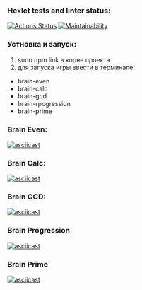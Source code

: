 ### Hexlet tests and linter status:
[![Actions Status](https://github.com/Onfire22/frontend-project-44/actions/workflows/hexlet-check.yml/badge.svg)](https://github.com/Onfire22/frontend-project-44/actions)
[![Maintainability](https://api.codeclimate.com/v1/badges/01853bed23d228852ceb/maintainability)](https://codeclimate.com/github/Onfire22/frontend-project-44/maintainability)
### Устновка и запуск:
1. sudo npm link в корне проекта
2. для запуска игры ввести в терминале:
  + brain-even
  + brain-calc
  + brain-gcd
  + brain-rpogression
  + brain-prime

### Brain Even:
[![asciicast](https://asciinema.org/a/lOyfWb42aQxHvgNWXcU0XC8Zp.svg)](https://asciinema.org/a/lOyfWb42aQxHvgNWXcU0XC8Zp)
### Brain Calc:
[![asciicast](https://asciinema.org/a/Ic8OBBOlrh0dqLQTlHzCbIHrL.svg)](https://asciinema.org/a/Ic8OBBOlrh0dqLQTlHzCbIHrL)
### Brain GCD:
[![asciicast](https://asciinema.org/a/FAvVNNJSnq8lmYBCBROssC77l.svg)](https://asciinema.org/a/FAvVNNJSnq8lmYBCBROssC77l)
### Brain Progression
[![asciicast](https://asciinema.org/a/6LbvUD4jK9PrN64MKmum6PAmb.svg)](https://asciinema.org/a/6LbvUD4jK9PrN64MKmum6PAmb)
### Brain Prime
[![asciicast](https://asciinema.org/a/cJVDd6bFpkKMEiruHkhq2R9zI.svg)](https://asciinema.org/a/cJVDd6bFpkKMEiruHkhq2R9zI)